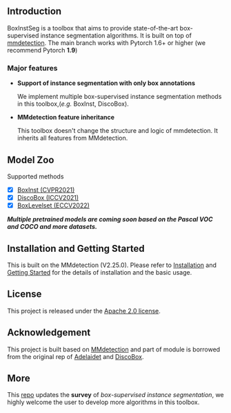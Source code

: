 
## Introduction
BoxInstSeg is a toolbox that aims to provide state-of-the-art box-supervised instance segmentation algorithms. 
It is built on top of [mmdetection](https://github.com/open-mmlab/mmdetection).
The main branch works with Pytorch 1.6+ or higher (we recommend Pytorch **1.9**)


### Major features

- **Support of instance segmentation with only box annotations**

   We implement multiple box-supervised instance segmentation methods in this toolbox,(*e.g.* BoxInst, DiscoBox).

- **MMdetection feature inheritance**

  This toolbox doesn't change the structure and logic of mmdetection. It inherits all features from MMdetection.

## Model Zoo
<summary> Supported methods </summary>

- [x] [BoxInst (CVPR2021)](https://arxiv.org/abs/2012.02310)
- [x] [DiscoBox (ICCV2021)](https://arxiv.org/abs/2105.06464v2)
- [x] [BoxLevelset (ECCV2022)](https://arxiv.org/abs/2207.09055)

**_Multiple pretrained models are coming soon based on the Pascal VOC and COCO and more datasets._**


## Installation and Getting Started
This is built on the MMdetection (V2.25.0). Please refer to [Installation](https://github.com/open-mmlab/mmdetection/blob/master/docs/en/get_started.md/#Installation) and [Getting Started](https://github.com/open-mmlab/mmdetection/blob/master/docs/en/get_started.md) for the details of installation and the basic usage.


## License

This project is released under the [Apache 2.0 license](LICENSE).


## Acknowledgement

This project is built based on [MMdetection](https://github.com/open-mmlab/mmdetection) and part of module is borrowed from the original rep of [Adelaidet](https://github.com/aim-uofa/AdelaiDet) and [DiscoBox](https://github.com/NVlabs/DiscoBox).

## More
This [repo](https://github.com/LiWentomng/Box-supervised-instance-segmentation) updates the **survey** of _box-supervised instance segmentation_, we highly welcome the user to develop more algorithms in this toolbox.

